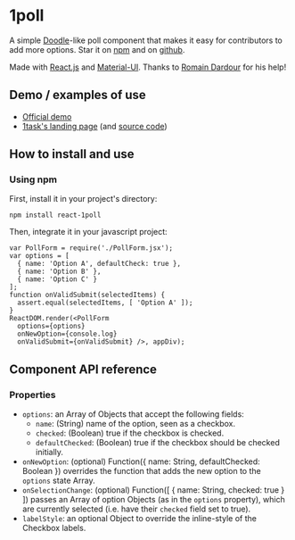 # 1poll

A simple [Doodle](http://doodle.com)-like poll component that makes it easy for contributors to add more options. Star it on [npm](https://www.npmjs.com/package/react-1poll) and on [github](https://github.com/adrienjoly/1poll).

Made with [React.js](https://facebook.github.io/react/) and [Material-UI](material-ui.com). Thanks to [Romain Dardour](http://twitter.com/rdardour) for his help!

## Demo / examples of use

- [Official demo](http://adrienjoly.com/1poll/demo)
- [1task's landing page](http://1task.org/) (and [source code](https://github.com/adrienjoly/1task))

## How to install and use

### Using npm

First, install it in your project's directory:

    npm install react-1poll

Then, integrate it in your javascript project:

    var PollForm = require('./PollForm.jsx');
    var options = [
      { name: 'Option A', defaultCheck: true },
      { name: 'Option B' },
      { name: 'Option C' }
    ];
    function onValidSubmit(selectedItems) {
      assert.equal(selectedItems, [ 'Option A' ]);
    }
    ReactDOM.render(<PollForm
      options={options}
      onNewOption={console.log}
      onValidSubmit={onValidSubmit} />, appDiv);

## Component API reference

### Properties

- `options`: an Array of Objects that accept the following fields:
  - `name`: (String) name of the option, seen as a checkbox.
  - `checked`: (Boolean) true if the checkbox is checked.
  - `defaultChecked`: (Boolean) true if the checkbox should be checked initially.
- `onNewOption`: (optional) Function({ name: String, defaultChecked: Boolean }) overrides the function that adds the new option to the `options` state Array.
- `onSelectionChange`: (optional) Function([ { name: String, checked: true } ]) passes an Array of option Objects (as in the `options` property), which are currently selected (i.e. have their `checked` field set to true).
- `labelStyle`: an optional Object to override the inline-style of the Checkbox labels.
